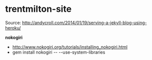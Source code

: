 trentmilton-site
================
Source: http://andycroll.com/2014/01/19/serving-a-jekyll-blog-using-heroku/

**nokogiri**
- http://www.nokogiri.org/tutorials/installing_nokogiri.html
- gem install nokogiri -- --use-system-libraries